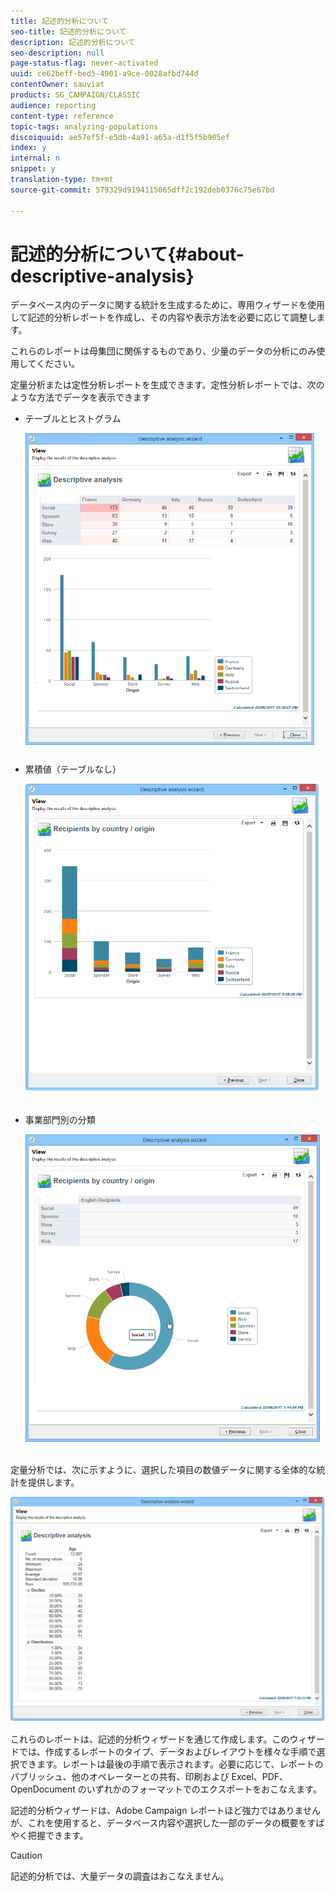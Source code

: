 ```yaml
---
title: 記述的分析について
seo-title: 記述的分析について
description: 記述的分析について
seo-description: null
page-status-flag: never-activated
uuid: ce62beff-bed5-4901-a9ce-0028afbd744d
contentOwner: sauviat
products: SG_CAMPAIGN/CLASSIC
audience: reporting
content-type: reference
topic-tags: analyzing-populations
discoiquuid: ae57ef5f-e5db-4a91-a65a-d1f5f5b905ef
index: y
internal: n
snippet: y
translation-type: tm+mt
source-git-commit: 579329d9194115065dff2c192deb0376c75e67bd

---
```



# 記述的分析について{#about-descriptive-analysis}

データベース内のデータに関する統計を生成するために、専用ウィザードを使用して記述的分析レポートを作成し、その内容や表示方法を必要に応じて調整します。

これらのレポートは母集団に関係するものであり、少量のデータの分析にのみ使用してください。

定量分析または定性分析レポートを生成できます。定性分析レポートでは、次のような方法でデータを表示できます

* テーブルとヒストグラム

   ![](assets/reporting_descriptive_sample_1.png)

* 累積値（テーブルなし）

   ![](assets/reporting_descriptive_sample_3.png)

* 事業部門別の分類

   ![](assets/reporting_descriptive_sample_2.png)

定量分析では、次に示すように、選択した項目の数値データに関する全体的な統計を提供します。

![](assets/reporting_descriptive_quantitative_sample.png)

これらのレポートは、記述的分析ウィザードを通じて作成します。このウィザードでは、作成するレポートのタイプ、データおよびレイアウトを様々な手順で選択できます。レポートは最後の手順で表示されます。必要に応じて、レポートのパブリッシュ、他のオペレーターとの共有、印刷および Excel、PDF、OpenDocument のいずれかのフォーマットでのエクスポートをおこなえます。

記述的分析ウィザードは、Adobe Campaign レポートほど強力ではありませんが、これを使用すると、データベース内容や選択した一部のデータの概要をすばやく把握できます。

>[!CAUTION]
>
>記述的分析では、大量データの調査はおこなえません。

